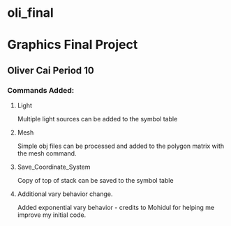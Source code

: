 # oli_final

# Graphics Final Project
## Oliver Cai Period 10

### Commands Added:

1. Light

   Multiple light sources can be added to the symbol table

2. Mesh

   Simple obj files can be processed and added to the polygon matrix with the mesh command.

3. Save_Coordinate_System

   Copy of top of stack can be saved to the symbol table

4. Additional vary behavior change.

   Added exponential vary behavior - credits to Mohidul for helping me improve my initial code.
